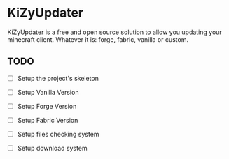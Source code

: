 # KiZyUpdater

KiZyUpdater is a free and open source solution to allow you updating your minecraft client. Whatever it is: forge, fabric, vanilla or custom.

## TODO

- [ ] Setup the project's skeleton

- [ ] Setup Vanilla Version
- [ ] Setup Forge Version
- [ ] Setup Fabric Version

- [ ] Setup files checking system
- [ ] Setup download system
